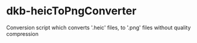 # dkb-heicToPngConverter
Conversion script which converts '.heic' files, to '.png' files without quality compression
